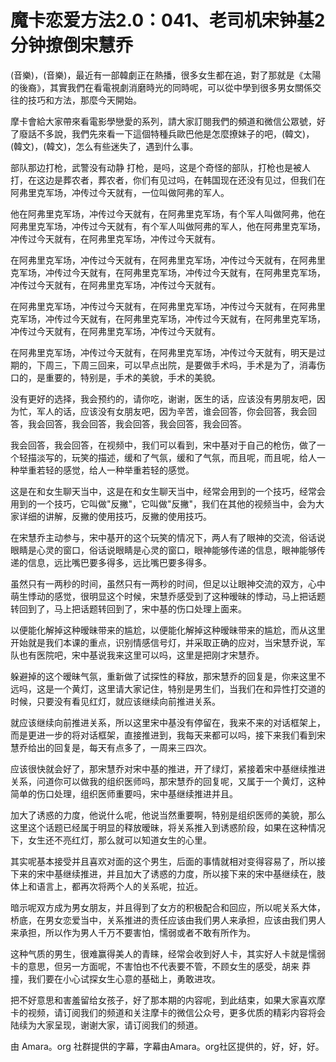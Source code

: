# 魔卡恋爱方法2.0：041、老司机宋钟基2分钟撩倒宋慧乔

(音樂)，(音樂)，最近有一部韓劇正在熱播，很多女生都在追，對了那就是《太陽的後裔》，其實我們在看電視劇消磨時光的同時呢，可以從中學到很多男女關係交往的技巧和方法，那麼今天開始。

摩卡會給大家帶來看電影學戀愛的系列，請大家訂閱我們的頻道和微信公眾號，好了廢話不多說，我們先來看一下這個特種兵歐巴他是怎麼撩妹子的吧，(韓文)，(韓文)，(韓文)，怎么有些迷失了，遇到什么事。

部队那边打枪，武警没有动静 打枪，是吗，这是个奇怪的部队，打枪也是被人打，在这边是葬农者，葬农者，你们有见过吗，在韩国现在还没有见过，但我们在阿弗里克军场，冲传过今天就有，一位叫做阿弗的军人。

他在阿弗里克军场，冲传过今天就有，在阿弗里克军场，有个军人叫做阿弗，他在阿弗里克军场，冲传过今天就有，有个军人叫做阿弗的军人，他在阿弗里克军场，冲传过今天就有，在阿弗里克军场，冲传过今天就有。

在阿弗里克军场，冲传过今天就有，在阿弗里克军场，冲传过今天就有，在阿弗里克军场，冲传过今天就有，在阿弗里克军场，冲传过今天就有，在阿弗里克军场，冲传过今天就有，在阿弗里克军场，冲传过今天就有。

在阿弗里克军场，冲传过今天就有，在阿弗里克军场，冲传过今天就有，在阿弗里克军场，冲传过今天就有，在阿弗里克军场，冲传过今天就有，在阿弗里克军场，冲传过今天就有，在阿弗里克军场，冲传过今天就有。

在阿弗里克军场，冲传过今天就有，在阿弗里克军场，冲传过今天就有，明天是过期的，下周三，下周三回来，可以早点出院，是要做手术吗，手术是为了，消毒伤口的，是重要的，特别是，手术的美貌，手术的美貌。

没有更好的选择，我会预约的，请你吃，谢谢，医生的话，应该没有男朋友吧，因为忙，军人的话，应该没有女朋友吧，因为辛苦，谁会回答，你会回答，我会回答，我会回答，我会回答，我会回答，我会回答，我会回答。

我会回答，我会回答，在视频中，我们可以看到，宋中基对于自己的枪伤，做了一个轻描淡写的，玩笑的描述，缓和了气氛，缓和了气氛，而且呢，而且呢，给人一种举重若轻的感觉，给人一种举重若轻的感觉。

这是在和女生聊天当中，这是在和女生聊天当中，经常会用到的一个技巧，经常会用到的一个技巧，它叫做"反撇"，它叫做"反撇"，我们在其他的视频当中，会为大家详细的讲解，反撇的使用技巧，反撇的使用技巧。

在宋慧乔主动参与，宋中基开的这个玩笑的情况下，两人有了眼神的交流，俗话说眼睛是心灵的窗口，俗话说眼睛是心灵的窗口，眼神能够传递的信息，眼神能够传递的信息，远比嘴巴要多得多，远比嘴巴要多得多。

虽然只有一两秒的时间，虽然只有一两秒的时间，但足以让眼神交流的双方，心中萌生悸动的感觉，很明显这个时候，宋慧乔感受到了这种暧昧的悸动，马上把话题转回到了，马上把话题转回到了，宋中基的伤口处理上面来。

以便能化解掉这种暧昧带来的尴尬，以便能化解掉这种暧昧带来的尴尬，而从这里开始就是我们本课的重点，识别情感信号灯，并采取正确的应对，当宋慧乔说，军队也有医院吧，宋中基说我来这里可以吗，这里是把刚才宋慧乔。

躲避掉的这个暧昧气氛，重新做了试探性的释放，那宋慧乔的回复是，你来这里不远吗，这是一个黄灯，这里请大家记住，特别是男生们，当我们在和异性打交道的时候，只要没有看见红灯，就应该继续向前推进关系。

就应该继续向前推进关系，所以这里宋中基没有停留在，我来不来的对话框架上，而是更进一步的将对话框架，直接推进到，我每天来都可以吗，接下来我们看到宋慧乔给出的回复是，每天有点多了，一周来三四次。

应该很快就会好了，那宋慧乔对宋中基的推进，开了绿灯，紧接着宋中基继续推进关系，问道你可以做我的组织医师吗，那宋慧乔的回复呢，又属于一个黄灯，这种简单的伤口处理，组织医师重要吗，宋中基继续推进并且。

加大了诱惑的力度，他说什么呢，他说当然重要啊，特别是组织医师的美貌，那么这里这个话题已经属于明显的释放暧昧，将关系推入到诱惑阶段，如果在这种情况下，女生还不亮红灯，那么就可以知道女生的心里。

其实呢基本接受并且喜欢对面的这个男生，后面的事情就相对变得容易了，所以接下来的宋中基继续推进，并且加大了诱惑的力度，所以接下来的宋中基继续在，肢体上和语言上，都再次将两个人的关系呢，拉近。

暗示呢双方成为男女朋友，并且得到了女方的积极配合和回应，所以呢关系大体，桥底，在男女恋爱当中，关系推进的责任应该由我们男人来承担，应该由我们男人来承担，所以作为男人千万不要害怕，懦弱或者不敢有所作为。

这种气质的男生，很难赢得美人的青睐，经常会收到好人卡，其实好人卡就是懦弱卡的意思，但另一方面呢，不害怕也不代表要不管，不顾女生的感受，胡来 莽撞，我们要在小心试探女生心意的基础上，勇敢进攻。

把不好意思和害羞留给女孩子，好了那本期的内容呢，到此结束，如果大家喜欢摩卡的视频，请订阅我们的频道和关注摩卡的微信公众号，更多优质的精彩内容将会陆续为大家呈现，谢谢大家，请订阅我们的频道。

由 Amara。org 社群提供的字幕，字幕由Amara。org社区提供的，好，好，好。